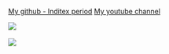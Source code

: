 [My github - Inditex period](https://github.com/javierpalo)
[My youtube channel](https://www.youtube.com/channel/UC5xqFtQ9o3gNIGABG3s3Yyw)


<a href="https://github.com/anuraghazra/github-readme-stats">
<img align="center"
src="https://github-readme-stats.vercel.app/api?username=Javi3Code&count_private=true&show_icons=true&theme=radical">
</a>
  <br><br>
  <a href="https://github.com/anuraghazra/github-readme-stats">
<img align="center"
src="https://github-readme-stats.vercel.app/api/top-langs/?username=Javi3Code&langs_count=10&layout=compact&theme=radical">
  </a>

